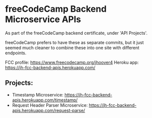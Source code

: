# freeCodeCamp Backend Microservice APIs

As part of the freeCodeCamp backend certificate, under 'API Projects'.

freeCodeCamp prefers to have these as separate commits, but it just seemed much cleaner to combine these into one site with different endpoints.

FCC profile: https://www.freecodecamp.org/jhoover4
Heroku app: https://jh-fcc-backend-apis.herokuapp.com/

## Projects:

 - Timestamp Microservice: https://jh-fcc-backend-apis.herokuapp.com/timestamp/
 - Request Header Parser Microservice: https://jh-fcc-backend-apis.herokuapp.com/request-parse/
